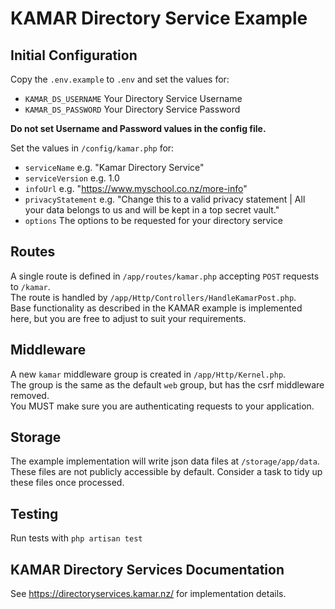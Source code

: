 # KAMAR Directory Service Example

## Initial Configuration
Copy the `.env.example` to `.env` and set the values for:
- `KAMAR_DS_USERNAME` Your Directory Service Username
- `KAMAR_DS_PASSWORD` Your Directory Service Password

__Do not set Username and Password values in the config file.__

Set the values in `/config/kamar.php` for:
- `serviceName` e.g. "Kamar Directory Service"
- `serviceVersion` e.g. 1.0
- `infoUrl` e.g. "https://www.myschool.co.nz/more-info"
- `privacyStatement` e.g. "Change this to a valid privacy statement | All your data belongs to us and will be kept in a top secret vault."
- `options` The options to be requested for your directory service

## Routes
A single route is defined in `/app/routes/kamar.php` accepting `POST` requests to `/kamar`.  
The route is handled by `/app/Http/Controllers/HandleKamarPost.php`.  
Base functionality as described in the KAMAR example is implemented here, but you are free to adjust to suit your requirements.

## Middleware
A new `kamar` middleware group is created in `/app/Http/Kernel.php`.  
The group is the same as the default `web` group, but has the csrf middleware removed.  
You MUST make sure you are authenticating requests to your application.  

## Storage
The example implementation will write json data files at `/storage/app/data`. These files are not publicly accessible by default.
Consider a task to tidy up these files once processed.

## Testing
Run tests with `php artisan test`

## KAMAR Directory Services Documentation
See https://directoryservices.kamar.nz/ for implementation details.
